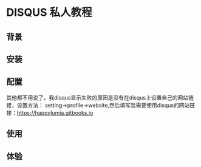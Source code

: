 # DISQUS 私人教程

## 背景

## 安装

## 配置

其他都不用说了，我disqus显示失败的原因是没有在disqus上设置自己的网站链接，设置方法：
setting->profile->website,然后填写我需要使用disqus的网站链接：https://happylumia.gitbooks.io

## 使用

## 体验

